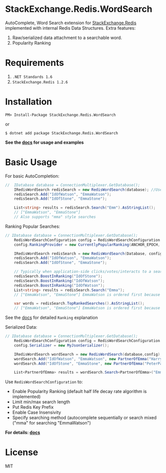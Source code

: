 # StackExchange.Redis.WordSearch

AutoComplete, Word Search extension for [StackExchange.Redis] implemented with internal Redis Data Structures.
Extra features:
1. Raw/serialized data attachment to a searchable word.
2. Popularity Ranking 

# Requirements
 1. `.NET Standards 1.6`
 2. `StackExchange.Redis 1.2.6`

# Installation
`PM> Install-Package StackExchange.Redis.WordSearch`

or

`$ dotnet add package StackExchange.Redis.WordSearch`

**See the [docs] for usage and examples**

# Basic Usage
For basic AutoCompletion:
```csharp
//  IDatabase database = ConnectionMultiplexer.GetDatabase();
    IRedisWordSearch redisSearch = new RedisWordSearch(database); //Use IRedisWordSearch to see the xml documentation
    redisSearch.Add("IdOfWatson", "EmmaWatson");
    redisSearch.Add("IdOfStone", "EmmaStone");

    List<string> results = redisSearch.Search("Emm").AsStringList();
    // ["EmmaWatson", "EmmaStone"]
    // Also supports "mma" style searches
```
Ranking Popular Searches:
```csharp
// IDatabase database = ConnectionMultiplexer.GetDatabase();
    RedisWordSearchConfiguration config = RedisWordSearchConfiguration.defaultConfig;
    config.RankingProvider = new CurrentlyPopularRanking(ANCHOR_EPOCH, 24); //24 hours half life

    IRedisWordSearch redisSearch = new RedisWordSearch(Database, config);
    redisSearch.Add("IdOfWatson", "EmmaWatson");
    redisSearch.Add("IdOfStone", "EmmaStone");

    // Typically when application-side clicks/votes/interacts to a search result
    redisSearch.BoostInRanking("IdOfStone");
    redisSearch.BoostInRanking("IdOfWatson");
    redisSearch.BoostInRanking("IdOfWatson");
    List<string> results = redisSearch.Search("Emma");
    // ["EmmaWatson", "EmmaStone"] EmmaWatson is ordered first because she is twice as popular

    var words = redisSearch.TopRankedSearches().AsStringList();
    // ["EmmaWatson", "EmmaStone"] EmmaWatson is ordered first because she is twice as popular
```
See the [docs] for detailed `Ranking` explanation

Serialized Data:
```csharp
// IDatabase database = ConnectionMultiplexer.GetDatabase();
    RedisWordSearchConfiguration config = RedisWordSearchConfiguration.defaultConfig;
    config.Serializer = new MyJsonSerializer();

    IRedisWordSearch wordSearch = new RedisWordSearch(database,config);
    wordSearch.Add("IdOfWatson", "EmmaWatson", new PartnerOfEmma("HarryPotter"));
    wordSearch.Add("IdOfStone", "EmmaStone", new PartnerOfEmma("PeterParker"));

    List<PartnerOfEmma> results = wordSearch.Search<PartnerOfEmma>("Emma").AsStringList();
```

Use `RedisWordSearchConfiguration` to:
- Enable Popularity Ranking (default half life decay rate algorithm is implemented)
- Limit min/max search length
- Put Redis Key Prefix
- Enable Case Insensivity
- Specify searching method (autocomplete sequentially or search mixed ("mma" for searching "EmmaWatson")

**For details:  [docs]**

# License
MIT

[StackExchange.Redis]: <https://github.com/StackExchange/StackExchange.Redis>
[docs]: <https://github.com/Can-Sahin/StackExchange.Redis.WordSearch/tree/master/Docs>
